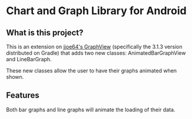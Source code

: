 Chart and Graph Library for Android
====================================

<h2>What is this project?</h2>
This is an extension on <a href="https://github.com/jjoe64/GraphView">jjoe64's GraphView</a> (specifically the 3.1.3 version distributed on Gradle) that adds two new classes: AnimatedBarGraphView and LineBarGraph.

These new classes allow the user to have their graphs animated when shown. 


<h2>Features</h2>

Both bar graphs and line graphs will animate the loading of their data. 
